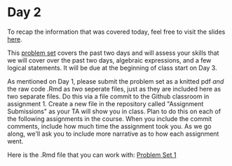 # Day 2

To recap the information that was covered today, feel free to visit the slides [here](/slides/day2-am.pdf). 

This [problem set](/problem-sets/pset1.pdf) covers the past two days and will assess your skills that we will cover over the past two days, algebraic expressions, and a few logical statements. It will be due at the beginning of class start on Day 3. 

As mentioned on Day 1, please submit the problem set as a knitted pdf *and* the raw code .Rmd as *two* seperate files, just as they are included here as two separate files. Do this via a file commit to the Github classroom in assignment 1. Create a new file in the repository called "Assignment Submissions" as your TA will show you in class. Plan to do this on each of the following assignments in the course. When you include the commit comments, include how much time the assignment took you. As we go along, we'll ask you to include more narrative as to how each assignment went. 

Here is the .Rmd file that you can work with: 
[Problem Set 1](/problem-sets/pset1.Rmd)
